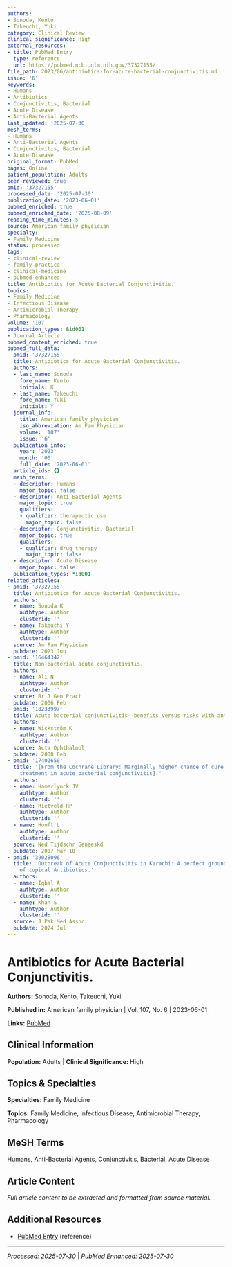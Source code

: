 ```yaml
---
authors:
- Sonoda, Kento
- Takeuchi, Yuki
category: Clinical Review
clinical_significance: High
external_resources:
- title: PubMed Entry
  type: reference
  url: https://pubmed.ncbi.nlm.nih.gov/37327155/
file_path: 2023/06/antibiotics-for-acute-bacterial-conjunctivitis.md
issue: '6'
keywords:
- Humans
- Antibiotics
- Conjunctivitis, Bacterial
- Acute Disease
- Anti-Bacterial Agents
last_updated: '2025-07-30'
mesh_terms:
- Humans
- Anti-Bacterial Agents
- Conjunctivitis, Bacterial
- Acute Disease
original_format: PubMed
pages: Online
patient_population: Adults
peer_reviewed: true
pmid: '37327155'
processed_date: '2025-07-30'
publication_date: '2023-06-01'
pubmed_enriched: true
pubmed_enriched_date: '2025-08-09'
reading_time_minutes: 5
source: American family physician
specialty:
- Family Medicine
status: processed
tags:
- clinical-review
- family-practice
- clinical-medicine
- pubmed-enhanced
title: Antibiotics for Acute Bacterial Conjunctivitis.
topics:
- Family Medicine
- Infectious Disease
- Antimicrobial Therapy
- Pharmacology
volume: '107'
publication_types: &id001
- Journal Article
pubmed_content_enriched: true
pubmed_full_data:
  pmid: '37327155'
  title: Antibiotics for Acute Bacterial Conjunctivitis.
  authors:
  - last_name: Sonoda
    fore_name: Kento
    initials: K
  - last_name: Takeuchi
    fore_name: Yuki
    initials: Y
  journal_info:
    title: American family physician
    iso_abbreviation: Am Fam Physician
    volume: '107'
    issue: '6'
  publication_info:
    year: '2023'
    month: '06'
    full_date: '2023-06-01'
  article_ids: {}
  mesh_terms:
  - descriptor: Humans
    major_topic: false
  - descriptor: Anti-Bacterial Agents
    major_topic: true
    qualifiers:
    - qualifier: therapeutic use
      major_topic: false
  - descriptor: Conjunctivitis, Bacterial
    major_topic: true
    qualifiers:
    - qualifier: drug therapy
      major_topic: false
  - descriptor: Acute Disease
    major_topic: false
  publication_types: *id001
related_articles:
- pmid: '37327155'
  title: Antibiotics for Acute Bacterial Conjunctivitis.
  authors:
  - name: Sonoda K
    authtype: Author
    clusterid: ''
  - name: Takeuchi Y
    authtype: Author
    clusterid: ''
  source: Am Fam Physician
  pubdate: 2023 Jun
- pmid: '16464342'
  title: Non-bacterial acute conjunctivitis.
  authors:
  - name: Ali N
    authtype: Author
    clusterid: ''
  source: Br J Gen Pract
  pubdate: 2006 Feb
- pmid: '18233997'
  title: Acute bacterial conjunctivitis--benefits versus risks with antibiotic treatment.
  authors:
  - name: Wickström K
    authtype: Author
    clusterid: ''
  source: Acta Ophthalmol
  pubdate: 2008 Feb
- pmid: '17402650'
  title: '[From the Cochrane Library: Marginally higher chance of cure by antibiotic
    treatment in acute bacterial conjunctivitis].'
  authors:
  - name: Hamerlynck JV
    authtype: Author
    clusterid: ''
  - name: Rietveld RP
    authtype: Author
    clusterid: ''
  - name: Hooft L
    authtype: Author
    clusterid: ''
  source: Ned Tijdschr Geneeskd
  pubdate: 2007 Mar 10
- pmid: '39028096'
  title: 'Outbreak of Acute Conjunctivitis in Karachi: A perfect ground for misuse
    of topical Antibiotics.'
  authors:
  - name: Iqbal A
    authtype: Author
    clusterid: ''
  - name: Khan S
    authtype: Author
    clusterid: ''
  source: J Pak Med Assoc
  pubdate: 2024 Jul
---
```


# Antibiotics for Acute Bacterial Conjunctivitis.

**Authors:** Sonoda, Kento, Takeuchi, Yuki

**Published in:** American family physician | Vol. 107, No. 6 | 2023-06-01

**Links:** [PubMed](https://pubmed.ncbi.nlm.nih.gov/37327155/)

## Clinical Information

**Population:** Adults | **Clinical Significance:** High

## Topics & Specialties

**Specialties:** Family Medicine

**Topics:** Family Medicine, Infectious Disease, Antimicrobial Therapy, Pharmacology

## MeSH Terms

Humans, Anti-Bacterial Agents, Conjunctivitis, Bacterial, Acute Disease

## Article Content

*Full article content to be extracted and formatted from source material.*

## Additional Resources

- [PubMed Entry](https://pubmed.ncbi.nlm.nih.gov/37327155/) (reference)

---

*Processed: 2025-07-30* | *PubMed Enhanced: 2025-07-30*
